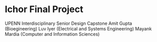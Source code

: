 # Ichor Final Project
UPENN Interdisciplinary Senior Design Capstone
Amit Gupta (Bioegineering)
Luv Iyer (Electrical and Systems Engineering)
Mayank Mardia (Computer and Information Sciences)
